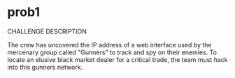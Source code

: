 # prob1
 CHALLENGE DESCRIPTION

The crew has uncovered the IP address of a web interface used by the mercenary group called "Gunners" to track and spy on their enemies. To locate an elusive black market dealer for a critical trade, the team must hack into this gunners network.

